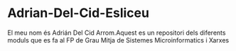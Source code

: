 # Adrian-Del-Cid-Esliceu

El meu nom és Adrián Del Cid Arrom.Aquest es un repositori dels diferents moduls que es fa al FP de Grau Mitja de Sistemes Microinformatics i Xarxes
